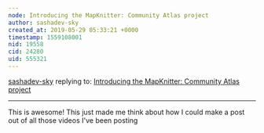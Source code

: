 ```yaml
---
node: Introducing the MapKnitter: Community Atlas project
author: sashadev-sky
created_at: 2019-05-29 05:33:21 +0000
timestamp: 1559108001
nid: 19558
cid: 24280
uid: 555321
---
```




[sashadev-sky](../profile/sashadev-sky) replying to: [Introducing the MapKnitter: Community Atlas project](../notes/warren/05-28-2019/introducing-the-mapknitter-community-atlas-project)

----
 This is awesome! This just made me think about how I could make a post out of all those videos I've been posting